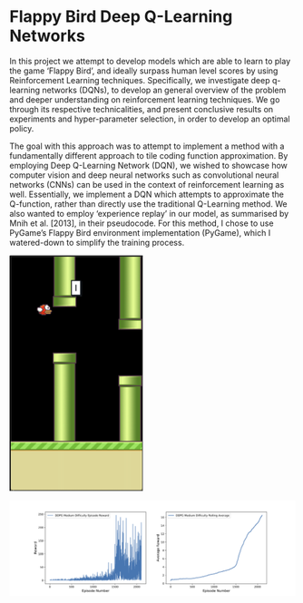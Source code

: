 # Flappy Bird Deep Q-Learning Networks

In this project we attempt to develop models which are able to learn to play the game ‘Flappy Bird’, and ideally surpass human level scores by using Reinforcement Learning techniques. Specifically, we investigate deep q-learning networks (DQNs), to develop an general overview of the problem and deeper understanding on reinforcement learning techniques. We go through its respective technicalities, and present conclusive results on experiments and hyper-parameter selection, in order to develop an optimal policy.

The goal with this approach was to attempt to implement a method with a fundamentally different approach to tile coding function approximation. By employing Deep Q-Learning Network (DQN), we wished to showcase how computer vision and deep neural networks such as convolutional neural networks (CNNs) can be used in the context of reinforcement learning as well. Essentially, we implement a DQN which attempts to approximate the Q-function, rather than directly use the traditional Q-Learning method. We also wanted to employ ‘experience replay’ in our model, as summarised by Mnih et al. [2013], in their pseudocode. For this method, I chose to use PyGame’s Flappy Bird environment implementation (PyGame), which I watered-down to simplify the training process.

![Hard](img/Hard.png)

![Hard](img/Graph.png)

